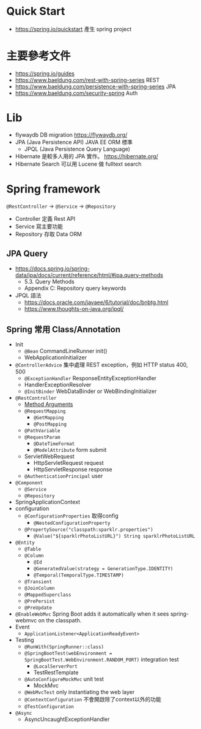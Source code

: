 # Quick Start
* https://spring.io/quickstart 產生 spring project


# 主要參考文件
* https://spring.io/guides
* https://www.baeldung.com/rest-with-spring-series   REST
* https://www.baeldung.com/persistence-with-spring-series  JPA
* https://www.baeldung.com/security-spring  Auth


# Lib
* flywaydb DB migration https://flywaydb.org/
* JPA (Java Persistence API)   JAVA EE ORM 標準
    * JPQL (Java Persistence Query Language)
* Hibernate 是較多人用的 JPA 實作。 https://hibernate.org/
* Hibernate Search 可以用 Lucene 做 fulltext search


# Spring framework

`@RestController` -> `@Service` -> `@Repository`

* Controller 定義 Rest API
* Service 寫主要功能
* Repository 存取 Data ORM


## JPA Query
* https://docs.spring.io/spring-data/jpa/docs/current/reference/html/#jpa.query-methods
    - 5.3. Query Methods
    - Appendix C: Repository query keywords
* JPQL 語法
    * https://docs.oracle.com/javaee/6/tutorial/doc/bnbtg.html
    * https://www.thoughts-on-java.org/jpql/


## Spring 常用 Class/Annotation

* Init
	* `@Bean` CommandLineRunner init()
	* WebApplicationInitializer
* `@ControllerAdvice` 集中處理 REST exception，例如 HTTP status 400, 500
    * `@ExceptionHandler`  ResponseEntityExceptionHandler
    * HandlerExceptionResolver
    * `@InitBinder` WebDataBinder or WebBindingInitializer
* `@RestController`
	* [Method Arguments](https://docs.spring.io/spring/docs/current/spring-framework-reference/web.html#mvc-ann-arguments)
    * `@RequestMapping`
        * `@GetMapping`
        * `@PostMapping`
    * `@PathVariable`
    * `@RequestParam`
        * `@DateTimeFormat`
	    * `@ModelAttribute`  form submit
	* ServletWebRequest
    	* HttpServletRequest request
    	* HttpServletResponse response
	* `@AuthenticationPrincipal` user
* `@Component`
    * `@Service`
    * `@Repository`
* SpringApplicationContext
* configuration
	* `@ConfigurationProperties`  取得config
		* `@NestedConfigurationProperty`
	* `@PropertySource("classpath:sparklr.properties")`
		* `@Value("${sparklrPhotoListURL}") String sparklrPhotoListURL`
* `@Entity`
	* `@Table`
	* `@Column`
		* `@Id`
		* `@GeneratedValue(strategy = GenerationType.IDENTITY)`
    	* `@Temporal(TemporalType.TIMESTAMP)`
	* `@Transient`
	* `@JoinColumn`
	* `@MappedSuperclass`
	* `@PrePersist`
	* `@PreUpdate`
* `@EnableWebMvc`  Spring Boot adds it automatically when it sees spring-webmvc on the classpath.
* Event
	* `ApplicationListener<ApplicationReadyEvent>`
* Testing
	* `@RunWith(SpringRunner::class)`
	* `@SpringBootTest(webEnvironment = SpringBootTest.WebEnvironment.RANDOM_PORT)`  integration test
		* `@LocalServerPort`
		* TestRestTemplate
	* `@AutoConfigureMockMvc`  unit test
		* MockMvc
	* `@WebMvcTest`  only instantiating the web layer
	* `@ContextConfiguration`  不會開啟除了context以外的功能
	* `@TestConfiguration`
* `@Async`
    * AsyncUncaughtExceptionHandler
